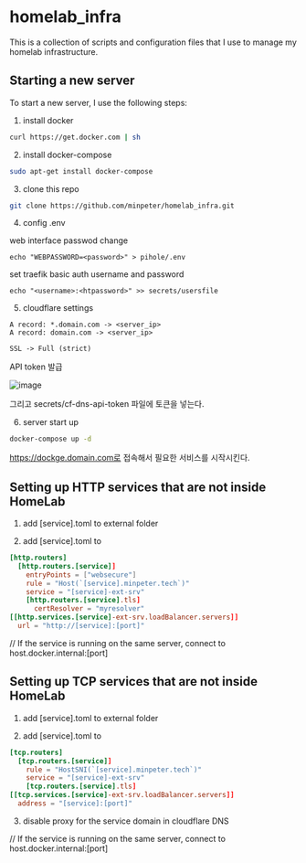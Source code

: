 # homelab_infra

This is a collection of scripts and configuration files that I use to manage my homelab infrastructure.

## Starting a new server

To start a new server, I use the following steps:

1. install docker

```sh
curl https://get.docker.com | sh
```

2. install docker-compose

```sh
sudo apt-get install docker-compose
```

3. clone this repo

```sh
git clone https://github.com/minpeter/homelab_infra.git
```

4. config .env

web interface passwod change

```
echo "WEBPASSWORD=<password>" > pihole/.env
```

set traefik basic auth username and password

```
echo "<username>:<htpassword>" >> secrets/usersfile
```

5. cloudflare settings

```
A record: *.domain.com -> <server_ip>
A record: domain.com -> <server_ip>

SSL -> Full (strict)
```

API token 발급

![image](https://github.com/minpeter/homelab_infra/assets/62207008/03e39852-ca62-47fa-8098-10e98f824191)


그리고 secrets/cf-dns-api-token 파일에 토큰을 넣는다.

6. server start up

```sh
docker-compose up -d
```

https://dockge.domain.com로 접속해서 필요한 서비스를 시작시킨다.

## Setting up HTTP services that are not inside HomeLab

1. add [service].toml to external folder

2. add [service].toml to

```toml
[http.routers]
  [http.routers.[service]]
    entryPoints = ["websecure"]
    rule = "Host(`[service].minpeter.tech`)"
    service = "[service]-ext-srv"
    [http.routers.[service].tls]
      certResolver = "myresolver"
[[http.services.[service]-ext-srv.loadBalancer.servers]]
  url = "http://[service]:[port]"
```

// If the service is running on the same server, connect to host.docker.internal:[port]

## Setting up TCP services that are not inside HomeLab

1. add [service].toml to external folder

2. add [service].toml to

```toml
[tcp.routers]
  [tcp.routers.[service]]
    rule = "HostSNI(`[service].minpeter.tech`)"
    service = "[service]-ext-srv"
    [tcp.routers.[service].tls]
[[tcp.services.[service]-ext-srv.loadBalancer.servers]]
  address = "[service]:[port]"
```

3. disable proxy for the service domain in cloudflare DNS

// If the service is running on the same server, connect to host.docker.internal:[port]
